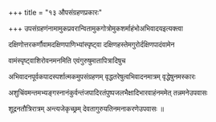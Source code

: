 +++
title = "१३ औपसंग्रहणप्रकारः"

+++
उपसंग्रहणंनामामुकप्रवरान्वितामुकगोत्रोमुकशर्माहंभोअभिवादयइत्यक्त्वा

दक्षिणोत्तरकर्णौवामदक्षिणपाणिभ्यांस्पृष्ट्‌वा दक्षिणहस्तेमगुरोर्दक्षिणपादंवामेन

वामंस्पृष्ट्वाशिरोवनमनमिति एवंगुरुषुमातापित्रादिषुच

अभिवादनपूर्वकपादस्पर्शात्मकमुपसंग्रहणम् वृद्धतरेषुत्वभिवादनमात्रम् वृद्धेषुनमस्कारः

अशुचिंवमन्तमभ्यङ्गस्नानंकुर्वन्तंजपादिरतंपुष्पजलभैक्षादिभारवाहंनममेत् तन्नमनेउपवासः

शूद्रनतौत्रिरात्रम् अन्त्यजेकृच्छ्रम् देवतागुरुयतिनमनाकरणेउपवासः ॥
